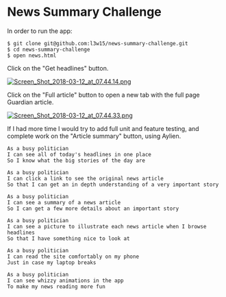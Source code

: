 # News Summary Challenge

In order to run the app:

```
$ git clone git@github.com:l3w15/news-summary-challenge.git
$ cd news-summary-challenge
$ open news.html
```
Click on the "Get headlines" button.

[![Screen_Shot_2018-03-12_at_07.44.14.png](https://s6.postimg.org/d71kham1t/Screen_Shot_2018-03-12_at_07.44.14.png)](https://postimg.org/image/kzs899s0t/)

Click on the "Full article" button to open a new tab with the full page Guardian article.

[![Screen_Shot_2018-03-12_at_07.44.33.png](https://s6.postimg.org/5r2avi629/Screen_Shot_2018-03-12_at_07.44.33.png)](https://postimg.org/image/u7kgpz6st/)

If I had more time I would try to add full unit and feature testing, and complete work on the "Article summary" button, using Aylien.


```
As a busy politician
I can see all of today's headlines in one place
So I know what the big stories of the day are
```

```
As a busy politician
I can click a link to see the original news article
So that I can get an in depth understanding of a very important story
```

```
As a busy politician
I can see a summary of a news article
So I can get a few more details about an important story
```

```
As a busy politician
I can see a picture to illustrate each news article when I browse headlines
So that I have something nice to look at
```

```
As a busy politician
I can read the site comfortably on my phone
Just in case my laptop breaks
```

```
As a busy politician
I can see whizzy animations in the app
To make my news reading more fun
```
